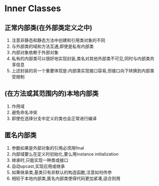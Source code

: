 # Inner Classes

## 正常内部类(在外部类定义之中)

1. 注意非静态和静态方法中创建和引用类对象的不同
2. 与外部类的域和方法互通,即使是私有内部类
3. 内部对象依赖于外部对象
4. 私有的内部类可以很好地实现封装,类名对其他外部类不可见,同时与内部类共享信息
5. 上述封装的另一个重要体现是:内部类实现接口容易,但接口向下转换到内部类受限制

## (在方法或其范围内的)本地内部类

 1. 作用域
 2. 避免命名冲突
 3. 即使在选择分支中定义的类也会正常进行编译

## 匿名内部类

 1. 参数如果是外部对象的引用必须用final
 2. 内部域要么在定义时初始化,要么用instance initialization
 3. 继承时,只能实现一种类或接口
 4. 自动upcast,实现应用或继承
 5. 如果继承类,基类只有非默认的构造函数,注意如何传参
 6. 相较于本地内部类,匿名内部类使得代码更加紧凑,适合则用
